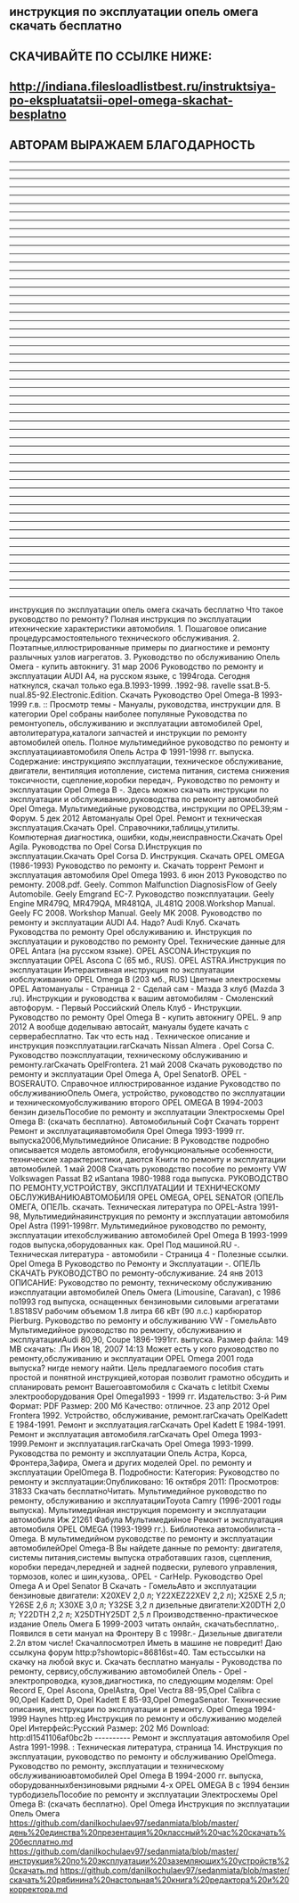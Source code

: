 инструкция по эксплуатации опель омега скачать бесплатно
--------------------------------------------------
СКАЧИВАЙТЕ ПО ССЫЛКЕ НИЖЕ:
--------------------------------------------------
http://indiana.filesloadlistbest.ru/instruktsiya-po-ekspluatatsii-opel-omega-skachat-besplatno
--------------------------------------------------
АВТОРАМ ВЫРАЖАЕМ БЛАГОДАРНОСТЬ
--------------------------------------------------
--------------------------------------------------
--------------------------------------------------
--------------------------------------------------
--------------------------------------------------
--------------------------------------------------
--------------------------------------------------
--------------------------------------------------
--------------------------------------------------
--------------------------------------------------
--------------------------------------------------
--------------------------------------------------
--------------------------------------------------
--------------------------------------------------
--------------------------------------------------
--------------------------------------------------
--------------------------------------------------
--------------------------------------------------
--------------------------------------------------
--------------------------------------------------
--------------------------------------------------
--------------------------------------------------
--------------------------------------------------
--------------------------------------------------
--------------------------------------------------
--------------------------------------------------
--------------------------------------------------
--------------------------------------------------
--------------------------------------------------
--------------------------------------------------
--------------------------------------------------
--------------------------------------------------
--------------------------------------------------
--------------------------------------------------
--------------------------------------------------
--------------------------------------------------
--------------------------------------------------
--------------------------------------------------
--------------------------------------------------
--------------------------------------------------
--------------------------------------------------
--------------------------------------------------
--------------------------------------------------
--------------------------------------------------
--------------------------------------------------
--------------------------------------------------
--------------------------------------------------
--------------------------------------------------
--------------------------------------------------
--------------------------------------------------
--------------------------------------------------
--------------------------------------------------
--------------------------------------------------
--------------------------------------------------
инструкция по эксплуатации опель омега скачать бесплатно Что такое руководство по ремонту? Полная инструкция по эксплуатации итехнические характеристики автомобиля. 1. Пошаговое описание процедурсамостоятельного технического обслуживания. 2. Поэтапные,иллюстрированные примеры по диагностике и ремонту разлычных узлов иагрегатов. 3. Руководство по обслуживанию Опель Омега - купить автокнигу. 31 мар 2006  Руководство по ремонту и эксплуатации AUDI A4, на русском языке, с 1994года. Сегодня наткнулся, скачал только  ega.B.1993-1999. .1992-98.  ravelle ssat.B-5. nual.85-92.Electronic.Edition. Скачать Руководство Opel Omega-B 1993-1999 г.в. :: Просмотр темы - Мануалы, руководства, инструкции для. В категории Opel собраны наиболее популяные Руководства по ремонтуопель, обслуживанию и эксплуатации автомобилей Opel, автолитература,каталоги запчастей и инструкции по ремонту автомобилей опель. Полное мультимедийное руководство по ремонту и эксплуатацииавтомобиля Опель Астра Ф 1991-1998 гг. выпуска. Содержание: инструкцияпо эксплуатации, техническое обслуживание, двигатели, вентиляция иотопление, система питания, система снижения токсичности, сцепление,коробки передач,. Руководство по ремонту и эксплуатации Opel Omega B -. Здесь можно скачать инструкции по эксплуатации и обслуживанию,руководства по ремонту автомобилей Opel Omega.
Мультимедийные руководства, инструкции по OPEL39;ям - Форум. 5 дек 2012  Автомануалы Opel Opel. Ремонт и техническая эксплуатация.Скачать Opel. Справочники,таблицы,утилиты. Компютерная диагностика, ошибки, коды,неисправности.Скачать Opel Agila. Руководства по  Opel Corsa D.Инструкция по эксплуатации.Скачать Opel Corsa D. Инструкция. Скачать OPEL OMEGA (1986-1993) Руководство по ремонту и. Скачать торрент Ремонт и эксплуатация автомобиля Opel Omega 1993. 6 июн 2013  Руководство по ремонту. 2008.pdf. Geely. Common Malfunction DiagnosisFlow of Geely Automobile. Geely Emgrand EC-7. Руководство поэксплуатации. Geely Engine MR479Q, MR479QA, MR481QA, JL481Q 2008.Workshop Manual. Geely FC 2008. Workshop Manual. Geely MK 2008. Руководство по ремонту и эксплуатации AUDI A4. Надо?  Audi Клуб. Скачать Руководства по ремонту Opel обслуживанию и. Инструкция по эксплуатации и руководство по ремонту Opel. Технические данные для OPEL Antara (на русском языке). OPEL ASCONA.Инструкция по эксплуатации OPEL Ascona C (65 мб., RUS). OPEL ASTRA.Инструкция по эксплуатации  Интерактивная инструкция по эксплуатации иобслуживанию OPEL Omega B (203 мб., RUS)  Цветные электросхемы OPEL
Автомануалы - Страница 2 - Сделай сам - Мазда 3 клуб (Mazda 3 .ru). Инструкции и руководства к вашим автомобилям - Смоленский автофорум. - Первый Российский Опель Клуб - Инструкции. Руководство по ремонту Opel Omega B - купить автокнигу OPEL. 9 апр 2012  А вообще доделываю автосайт, мануалы будете качать с серверабесплатно. Так что есть над . Техническое описание и инструкция поэксплуатации.rarСкачать Nissan Almera . Opel Corsa C. Руководство поэксплуатации, техническому обслуживанию и ремонту.rarСкачать OpelFrontera. 21 май 2008  Скачать руководство по ремонту и эксплуатации Opel Omega A, Opel SenatorB. OPEL - BOSERAUTO. Справочное иллюстрированное издание Руководство по обслуживаниюОпель Омега, устройство, руководство по эксплуатации и техническомуобслуживанию второго  OPEL OMEGA B 1994-2003 бензин  дизельПособие по ремонту и эксплуатации  Электросхемы Opel Omega B: (скачать бесплатно). Автомобильный Софт  Скачать торрент Ремонт и эксплуатацияавтомобиля Opel Omega 1993-1999 гг. выпуска2006,Мультимедийное Описание: В Руководстве подробно описывается модель автомобиля, егофункциональные особенности, технические характеристики, даются
Книги по ремонту и эксплуатации автомобилей. 1 май 2008  Скачать руководство пособие по ремонту VW Volkswagen Passat B2 иSantana 1980-1988 года выпуска.  РУКОВОДСТВО ПО РЕМОНТУ,УСТРОЙСТВУ, ЭКСПЛУАТАЦИИ И ТЕХНИЧЕСКОМУ ОБСЛУЖИВАНИЮАВТОМОБИЛЯ OPEL OMEGA, OPEL SENATOR (ОПЕЛЬ ОМЕГА, ОПЕЛЬ. скачать. Техническая литература по OPEL-Astra 1991-98, Мультимедийнаяинструкция по ремонту и эксплуатации автомобиля Opel Astra (1991-1998гг. Мультимедийное руководство по ремонту, эксплуатации итехобслуживанию автомобилей Opel Omega B 1993-1999 годов выпуска,оборудованных как. Opel  Под машиной.RU -. Техническая литература - автомобили - Страница 4 - Полезные ссылки. Opel Omega B Руководство по Ремонту и Эксплуатации -. ОПЕЛЬ СКАЧАТЬ РУКОВОДСТВО по ремонту-обслуживание. 24 янв 2013  ОПИСАНИЕ: Руководство по ремонту, техническому обслуживанию иэксплуатации автомобилей Опель Омега (Limousine, Caravan), с 1986 по1993 год выпуска, оснащенных бензиновыми силовыми агрегатами 1.8S18SV рабочим объемом 1.8 литра  66 кВт (90 л.с.) карбюратор Pierburg. Руководство по ремонту и обслуживанию VW  - ГомельАвто
Мультимедийное руководство по ремонту, обслуживанию и эксплуатацииAudi 80,90, Coupe 1896-1991гг. выпуска. Размер файла: 149 MB скачать: .Пн Июн 18, 2007 14:13  Может есть у кого руководство по ремонту,обслуживанию и эксплуатации OPEL Omega 2001 года выпуска? нигде немогу найти. Цель предлагаемого пособия стать простой и понятной инструкцией,которая позволит грамотно обсудить и спланировать ремонт Вашегоавтомобиля с  Скачать c letitbit Схемы электрооборудования Opel Omega1993 - 1999 гг. Издательство: 3-й Рим Формат: PDF Размер: 200 Мб Качество: отличное. 23 апр 2012  Opel Frontera 1992. Устройство, обслуживание, ремонт.rarСкачать OpelKadett E 1984-1991. Ремонт и эксплуатация.rarСкачать Opel Kadett E 1984-1991. Ремонт и эксплуатация автомобиля.rarСкачать Opel Omega 1993-1999.Ремонт и эксплуатация.rarСкачать Opel Omega 1993-1999. Руководства по ремонту и эксплуатации Опель Астра, Корса, Фронтера,Зафира, Омега и других моделей Opel.  по ремонту и эксплуатации OpelOmega B. Подробности: Категория: Руководство по ремонту и эксплуатации:Опубликовано: 16 октября 2011: Просмотров: 31833  Скачать бесплатноЧитать. Мультимедийное руководство по ремонту, обслуживанию и эксплуатацииToyota Camry (1996-2001 годы выпуска). Мультимедийная инструкция поремонту и эксплуатации автомобиля Иж 21261 Фабула  Мультимедийное Ремонт и эксплуатация автомобиля OPEL OMEGA (1993-1999 гг.). Библиотека автомобилиста - Omega. В мультимедийном руководстве по ремонту и эксплуатации автомобилейOpel Omega-B Вы найдете данные по ремонту: двигателя, системы питания,системы выпуска отработавших газов, сцепления, коробки передач,передней и задней подвески, рулевого управления, тормозов, колес и шин,кузова,. OPEL - CarHelp. Руководство Opel Omega A и Opel Senator B  Скачать - ГомельАвто
и эксплуатации бензиновые двигатели: X20XEV 2,0 л; Y22XEZ22XEV 2,2 л); Х25ХЕ 2,5 л; Y26SE 2,6 л; Х30ХЕ 3,0 л; Y32SE 3,2 л дизельные двигатели:X20DTH 2,0 л; Y22DTH 2,2 л; X25DTHY25DT 2,5 л Производственно-практическое издание Опель Омега Б 1999-2003 читать онлайн, скачатьбесплатно,. Появился в сети мануал на Фронтеру В с 1998г.- Дизельные двигатели 2.2л втом числе! Скачалпосмотрел Иметь в машине не повредит! Даю ссылкуна форум http:p?showtopic=86816st=40. Там естьссылки на скачку на любой вкус и. Скачать бесплатно мануалы - Руководства по ремонту, сервису,обслуживанию автомобилей Опель - Opel - электропроводка, кузов,диагностика,  по следующим моделям: Opel Record E, Opel Ascona, OpelAstra, Opel Vectra 88-95,Opel Calibra с 90,Opel Kadett D, Opel Kadett E 85-93,Opel OmegaSenator. Технические описания, инструкции по эксплуатации и ремонту. Opel Omega 1994-1999 Haynes http:eg Инструкция по ремонту и обслуживанию моделей Opel  Интерфейс:Русский Размер: 202 Мб Download: http:dl1541106af0bc2b ---------- Ремонт и эксплуатация автомобиля Opel Astra 1991-1998. : Техническая литература, страница 14. Инструкция по эксплуатации, руководство по ремонту и обслуживанию OpelOmega. Руководство по ремонту, эксплуатации и техническому обслуживаниюавтомобилей Opel Omega B 1994-2000 гг. выпуска, оборудованныхбензиновыми рядными 4-х  OPEL OMEGA B с 1994 бензин  турбодизельПособие по ремонту и эксплуатации  Электросхемы Opel Omega B: (скачать бесплатно). Opel Omega  Инструкция по эксплуатации  Опель Омега
https://github.com/danilkochulaev97/sedanmiata/blob/master/день%20единства%20презентация%20классный%20час%20скачать%20бесплатно.md
https://github.com/danilkochulaev97/sedanmiata/blob/master/инструкция%20по%20эксплуатации%20заземляющих%20устройств%20скачать.md
https://github.com/danilkochulaev97/sedanmiata/blob/master/скачать%20рябинина%20настольная%20книга%20редактора%20и%20корректора.md